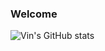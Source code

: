 ### Welcome


![Vin's GitHub stats](https://github-readme-stats-mu-pink-88.vercel.app/api?username=Vin-Xi&show_icons=true&theme=dracula&hide=stars)



<!--
**Vin-Xi/Vin-Xi** is a ✨ _special_ ✨ repository because its `README.md` (this file) appears on your GitHub profile.

Here are some ideas to get you started:

- 🔭 I’m currently working on ...
- 🌱 I’m currently learning ...
- 👯 I’m looking to collaborate on ...
- 🤔 I’m looking for help with ...
- 💬 Ask me about ...
- 📫 How to reach me: ...
- 😄 Pronouns: ...
- ⚡ Fun fact: ...
-->
